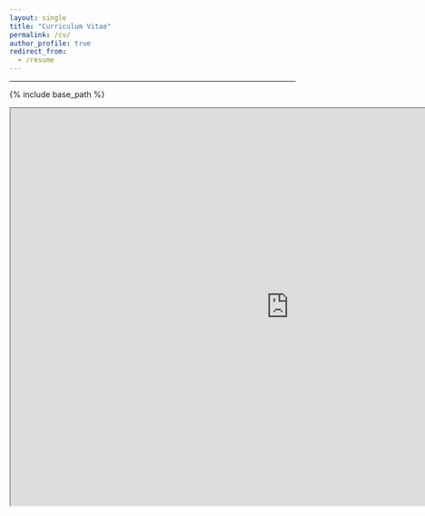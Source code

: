 ```yaml
---
layout: single
title: "Curriculum Vitae"
permalink: /cv/
author_profile: true
redirect_from:
  - /resume
---
```

---

{% include base_path %} 

<iframe src="https://roga11.github.io/gabrielrodriguez.github.io/files/GRodriguezRondon_CV.pdf" height = "700"
        width = "980"></iframe>
